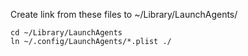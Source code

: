 Create link from these files to ~/Library/LaunchAgents/

```shell
cd ~/Library/LaunchAgents
ln ~/.config/LaunchAgents/*.plist ./
```
